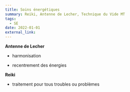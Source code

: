 ```yaml
---
title: Soins énergétiques
summary: Reiki, Antenne de Lecher, Technique du Vide MT
tags:
  - SE
date: 2022-01-01
external_link:
---
```

**Antenne de Lecher**

- harmonisation

- recentrement des énergies

**Reiki**

- traitement pour tous troubles ou problèmes
